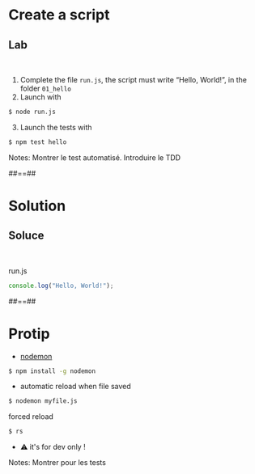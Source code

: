 <!-- .slide: class="exercice" -->

# Create a script

## Lab

<br>

1. Complete the file `run.js`, the script must write “Hello, World!”, in the folder `01_hello`
2. Launch with

```bash
$ node run.js
```

3. Launch the tests with

```bash
$ npm test hello
```

Notes:
Montrer le test automatisé. Introduire le TDD

##==##

<!-- .slide: class="exercice" -->

# Solution

## Soluce

<br>

run.js

```javascript
console.log("Hello, World!");
```

##==##

# Protip

- [nodemon](https://nodemon.io/)

```bash
$ npm install -g nodemon
```

- automatic reload when file saved

```bash
$ nodemon myfile.js
```

forced reload

```bash
$ rs
```

- ⚠ it's for dev only !

Notes:
Montrer pour les tests
